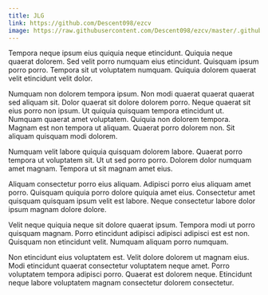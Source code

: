 ```yaml
---
title: JLG
link: https://github.com/Descent098/ezcv
image: https://raw.githubusercontent.com/Descent098/ezcv/master/.github/logo.png
---
```


Tempora neque ipsum eius quiquia neque etincidunt. Quiquia neque quaerat dolorem. Sed velit porro numquam eius etincidunt. Quisquam ipsum porro porro. Tempora sit ut voluptatem numquam. Quiquia dolorem quaerat velit etincidunt velit dolor.

Numquam non dolorem tempora ipsum. Non modi quaerat quaerat quaerat sed aliquam sit. Dolor quaerat sit dolore dolorem porro. Neque quaerat sit eius porro non ipsum. Ut quiquia quisquam tempora etincidunt ut. Numquam quaerat amet voluptatem. Quiquia non dolorem tempora. Magnam est non tempora ut aliquam. Quaerat porro dolorem non. Sit aliquam quisquam modi dolorem.

Numquam velit labore quiquia quisquam dolorem labore. Quaerat porro tempora ut voluptatem sit. Ut ut sed porro porro. Dolorem dolor numquam amet magnam. Tempora ut sit magnam amet eius.

Aliquam consectetur porro eius aliquam. Adipisci porro eius aliquam amet porro. Quisquam quiquia porro dolore quiquia amet eius. Consectetur amet quisquam quisquam ipsum velit est labore. Neque consectetur labore dolor ipsum magnam dolore dolore.

Velit neque quiquia neque sit dolore quaerat ipsum. Tempora modi ut porro quisquam magnam. Porro etincidunt adipisci adipisci adipisci est est non. Quisquam non etincidunt velit. Numquam aliquam porro numquam.

Non etincidunt eius voluptatem est. Velit dolore dolorem ut magnam eius. Modi etincidunt quaerat consectetur voluptatem neque amet. Porro voluptatem tempora adipisci porro. Quaerat est dolorem neque. Etincidunt neque labore voluptatem magnam consectetur dolorem consectetur.
    